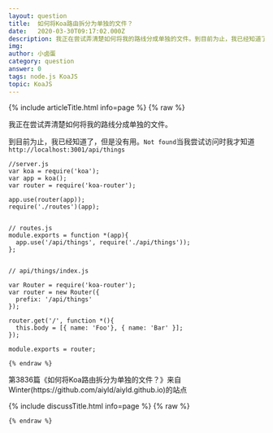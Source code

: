 ```yaml
---
layout: question
title:  如何将Koa路由拆分为单独的文件？
date:   2020-03-30T09:17:02.000Z
description: 我正在尝试弄清楚如何将我的路线分成单独的文件。到目前为止，我已经知道了，但是没有用。Not found当我尝试访问时我才知道http //localh...
img: 
author: 小卤蛋
category: question
answer: 0
tags: node.js KoaJS
topic: KoaJS
---
```

<div class="article-root">
  <div class="article">
    {% include articleTitle.html info=page %}
    {% raw %}
    <div class="article-content"><p><font style="vertical-align: inherit;"><font style="vertical-align: inherit;">我正在尝试弄清楚如何将我的路线分成单独的文件。</font></font></p>

<p><font style="vertical-align: inherit;"><font style="vertical-align: inherit;">到目前为止，我已经知道了，但是没有用。</font></font><code>Not found</code><font style="vertical-align: inherit;"><font style="vertical-align: inherit;">当我尝试访问时</font><font style="vertical-align: inherit;">我才知道</font></font><code>http://localhost:3001/api/things</code></p>

<pre><code>//server.js<font></font>
var koa = require('koa');<font></font>
var app = koa();<font></font>
var router = require('koa-router');<font></font>
<font></font>
app.use(router(app));<font></font>
require('./routes')(app);<font></font>
<font></font>
<font></font>
// routes.js<font></font>
module.exports = function *(app){<font></font>
  app.use('/api/things', require('./api/things'));<font></font>
};<font></font>
<font></font>
<font></font>
// api/things/index.js<font></font>
<font></font>
var Router = require('koa-router');<font></font>
var router = new Router({<font></font>
  prefix: '/api/things'<font></font>
});<font></font>
<font></font>
router.get('/', function *(){<font></font>
  this.body = [{ name: 'Foo'}, { name: 'Bar' }];<font></font>
});<font></font>
<font></font>
module.exports = router;<font></font>
</code></pre></div>
    {% endraw %}
  </div>
  <p class="winter_mark">第3836篇《如何将Koa路由拆分为单独的文件？》来自Winter(https://github.com/aiyld/aiyld.github.io)的站点</p>
  <div class="discuss-wrapper">
    {% include discussTitle.html info=page %}
    {% raw %}
    
    {% endraw %}
  </div>
<div>

